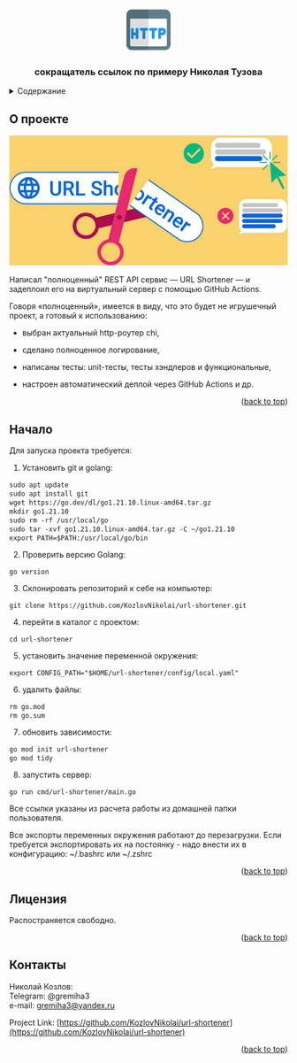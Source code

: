 <a name="readme-top"></a>
<!-- PROJECT LOGO -->
<br />
<div align="center">
  <a href="https://github.com/github_username/repo_name">
    <img src="images/logo.png" alt="Logo" width="80" height="80">
  </a>

<h3 align="center">сокращатель ссылок по примеру Николая Тузова</h3>

<div align="left">

<!-- TABLE OF CONTENTS -->
<details>
  <summary>Содержание</summary>
  <ol>
    <li><a href="#о-проекте">О проекте</a></li>
    <li><a href="#начало">Начало</a></li>
    <li><a href="#лицензия">Лицензия</a></li>
    <li><a href="#контакты">Контакты</a></li>
  </ol>
</details>



<!-- ABOUT THE PROJECT -->
## О проекте

![Product Name Screen Shot][front-img]

<p align="left">
Написал "полноценный" REST API сервис — URL Shortener — и задеплоил его на виртуальный сервер с помощью GitHub Actions.</p>
<p align="left">
Говоря «полноценный», имеется в виду, что это будет не игрушечный проект, а готовый к использованию:</p>

   * <p align="left">выбран актуальный http-роутер chi,</p>
   * <p align="left">сделано полноценное логирование,</p>
   * <p align="left">написаны тесты: unit-тесты, тесты хэндлеров и функциональные,</p>
   * <p align="left">настроен автоматический деплой через GitHub Actions и др.</p>


<p align="right">(<a href="#readme-top">back to top</a>)</p>



<!-- GETTING STARTED -->
## Начало

Для запуска проекта требуется:

1. Установить git и golang:
```
sudo apt update
sudo apt install git
wget https://go.dev/dl/go1.21.10.linux-amd64.tar.gz
mkdir go1.21.10
sudo rm -rf /usr/local/go 
sudo tar -xvf go1.21.10.linux-amd64.tar.gz -C ~/go1.21.10
export PATH=$PATH:/usr/local/go/bin
```
2. Проверить версию Golang:
```
go version
```
3. Склонировать репозиторий к себе на компьютер:
```
git clone https://github.com/KozlovNikolai/url-shortener.git
```
4. перейти в каталог с проектом:
```
cd url-shortener
```
5. установить значение переменной окружения:
```
export CONFIG_PATH="$HOME/url-shortener/config/local.yaml"
```
6. удалить файлы:
```
rm go.mod
rm go.sum
```
7. обновить зависимости:
```
go mod init url-shortener
go mod tidy
```
8. запустить сервер:
```
go run cmd/url-shortener/main.go
```

Все ссылки указаны из расчета работы из домашней папки пользователя.

Все экспорты переменных окружения работают до перезагрузки. Если требуется экспортировать их на постоянку - надо внести их в конфигурацию: ~/.bashrc  или ~/.zshrc

<p align="right">(<a href="#readme-top">back to top</a>)</p>


<!-- LICENSE -->
## Лицензия

Распостраняется свободно.

<p align="right">(<a href="#readme-top">back to top</a>)</p>



<!-- CONTACT -->
## Контакты

Николай Козлов:\
Telegram: @gremiha3\
e-mail: gremiha3@yandex.ru

Project Link: [https://github.com/KozlovNikolai/url-shortener](https://github.com/KozlovNikolai/url-shortener)

<p align="right">(<a href="#readme-top">back to top</a>)</p>



<!-- MARKDOWN LINKS & IMAGES -->
<!-- https://www.markdownguide.org/basic-syntax/#reference-style-links -->
[front-img]: images/url-shortener.png
